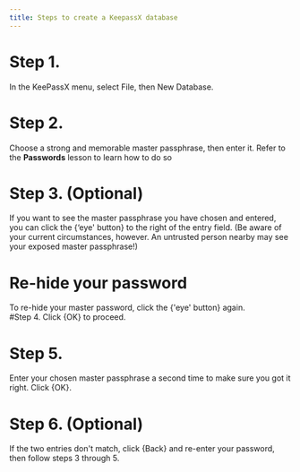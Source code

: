 ```yaml
---
title: Steps to create a KeepassX database
---
```

# Step 1.
In the KeePassX menu, select File, then New Database.
<br>
# Step 2.
Choose a strong and memorable master passphrase, then enter it. Refer to the **Passwords** lesson to learn how to do so
<br>
# Step 3. (Optional)
If you want to see the master passphrase you have chosen and entered, you can click the {‘eye' button} to the right of the entry field. (Be aware of your current circumstances, however. An untrusted person nearby may see your exposed master passphrase!)
<br>
# Re-hide your password
To re-hide your master password, click the {'eye' button} again.
<br>
#Step 4.
Click {OK} to proceed.
<br>
# Step 5.
Enter your chosen master passphrase a second time to make sure you got it right. Click {OK}.
<br>
# Step 6. (Optional)
If the two entries don't match, click {Back} and re-enter your password, then follow steps 3 through 5.
